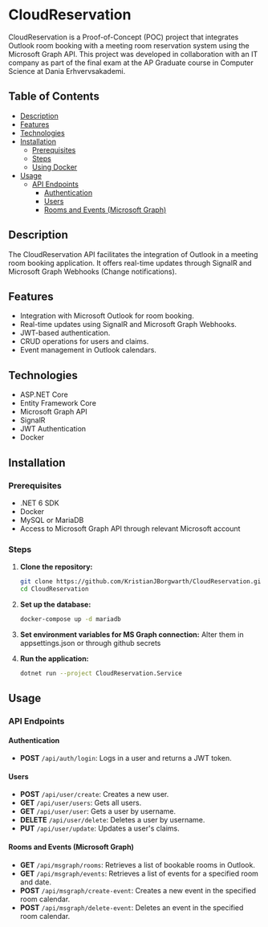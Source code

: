 # CloudReservation

CloudReservation is a Proof-of-Concept (POC) project that integrates Outlook room booking with a meeting room reservation system using the Microsoft Graph API. This project was developed in collaboration with an IT company as part of the final exam at the AP Graduate course in Computer Science at Dania Erhvervsakademi.

## Table of Contents

- [Description](#description)
- [Features](#features)
- [Technologies](#technologies)
- [Installation](#installation)
  - [Prerequisites](#prerequisites)
  - [Steps](#steps)
  - [Using Docker](#using-docker)
- [Usage](#usage)
  - [API Endpoints](#api-endpoints)
    - [Authentication](#authentication)
    - [Users](#users)
    - [Rooms and Events (Microsoft Graph)](#rooms-and-events-microsoft-graph)

## Description

The CloudReservation API facilitates the integration of Outlook in a meeting room booking application. It offers real-time updates through SignalR and Microsoft Graph Webhooks (Change notifications).

## Features

- Integration with Microsoft Outlook for room booking.
- Real-time updates using SignalR and Microsoft Graph Webhooks.
- JWT-based authentication.
- CRUD operations for users and claims.
- Event management in Outlook calendars.

## Technologies

- ASP.NET Core
- Entity Framework Core
- Microsoft Graph API
- SignalR
- JWT Authentication
- Docker

## Installation

### Prerequisites

- .NET 6 SDK
- Docker
- MySQL or MariaDB
- Access to Microsoft Graph API through relevant Microsoft account

### Steps

1. **Clone the repository:**
   ```sh
   git clone https://github.com/KristianJBorgwarth/CloudReservation.git
   cd CloudReservation
   ```
   
2. **Set up the database:**
   ```sh
   docker-compose up -d mariadb
   ```

3. **Set environment variables for MS Graph connection:**
   Alter them in appsettings.json or through github secrets
   
4. **Run the application:**
   ```sh
   dotnet run --project CloudReservation.Service
   ```
   
## Usage

### API Endpoints

#### Authentication

- **POST** `/api/auth/login`: Logs in a user and returns a JWT token.

#### Users

- **POST** `/api/user/create`: Creates a new user.
- **GET** `/api/user/users`: Gets all users.
- **GET** `/api/user/user`: Gets a user by username.
- **DELETE** `/api/user/delete`: Deletes a user by username.
- **PUT** `/api/user/update`: Updates a user's claims.

#### Rooms and Events (Microsoft Graph)

- **GET** `/api/msgraph/rooms`: Retrieves a list of bookable rooms in Outlook.
- **GET** `/api/msgraph/events`: Retrieves a list of events for a specified room and date.
- **POST** `/api/msgraph/create-event`: Creates a new event in the specified room calendar.
- **POST** `/api/msgraph/delete-event`: Deletes an event in the specified room calendar.
